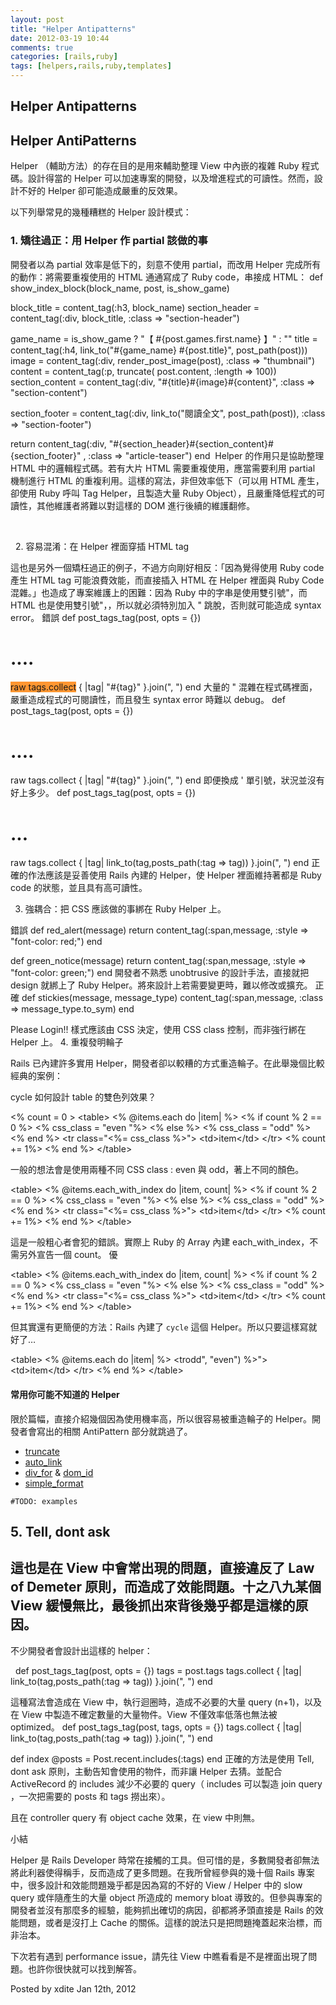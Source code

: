```yaml
---
layout: post
title: "Helper Antipatterns"
date: 2012-03-19 10:44
comments: true
categories: [rails,ruby]
tags: [helpers,rails,ruby,templates]
---
```

## Helper Antipatterns
<h2>Helper AntiPatterns</h2>
Helper （輔助方法）的存在目的是用來輔助整理 View 中內嵌的複雜 Ruby 程式碼。設計得當的 Helper 可以加速專案的開發，以及增進程式的可讀性。然而，設計不好的 Helper 卻可能造成嚴重的反效果。

以下列舉常見的幾種糟糕的 Helper 設計模式：
<h3>1. 矯往過正：用 Helper 作 partial 該做的事</h3>
開發者以為 partial 效率是低下的，刻意不使用 partial，而改用 Helper 完成所有的動作：將需要重複使用的 HTML 通通寫成了 Ruby code，串接成 HTML：
def show_index_block(block_name, post, is_show_game)

block_title = content_tag(:h3, block_name)
section_header = content_tag(:div, block_title, :class =&gt; "section-header")

game_name = is_show_game ? "【 #{post.games.first.name} 】" : ""
title = content_tag(:h4, link_to("#{game_name} #{post.title}", post_path(post)))
image = content_tag(:div, render_post_image(post), :class =&gt; "thumbnail")
content = content_tag(:p, truncate( post.content, :length =&gt; 100))
section_content = content_tag(:div, "#{title}#{image}#{content}", :class =&gt; "section-content")

section_footer = content_tag(:div, link_to("閱讀全文", post_path(post)), :class =&gt; "section-footer")

return content_tag(:div, "#{section_header}#{section_content}#{section_footer}" , :class =&gt; "article-teaser")
end
 Helper 的作用只是協助整理 HTML 中的邏輯程式碼。若有大片 HTML 需要重複使用，應當需要利用 partial 機制進行 HTML 的重複利用。這樣的寫法，非但效率低下（可以用 HTML 產生，卻使用 Ruby 呼叫 Tag Helper，且製造大量 Ruby Object），且嚴重降低程式的可讀性，其他維護者將難以對這樣的 DOM 進行後續的維護翻修。

&nbsp;

 
2. 容易混淆：在 Helper 裡面穿插 HTML tag

這也是另外一個矯枉過正的例子，不過方向剛好相反：「因為覺得使用 Ruby code 產生 HTML tag 可能浪費效能，而直接插入 HTML 在 Helper 裡面與 Ruby Code 混雜。」也造成了專案維護上的困難：因為 Ruby 中的字串是使用雙引號"，而 HTML 也是使用雙引號"，，所以就必須特別加入 \" 跳脫，否則就可能造成 syntax error。
錯誤
def post_tags_tag(post, opts = {})
# ....
<span style="background-color: #ff9632;">raw tags.collect</span> { |tag| "#{tag}" }.join(", ")
end
大量的 " 混雜在程式碼裡面，嚴重造成程式的可閱讀性，而且發生 syntax error 時難以 debug。
def post_tags_tag(post, opts = {})
# ....
<span>raw tags.collect</span> { |tag| "#{tag}" }.join(", ")
end
即便換成 ' 單引號，狀況並沒有好上多少。
def post_tags_tag(post, opts = {})
# ...
<span>raw tags.collect</span> { |tag| link_to(tag,posts_path(:tag =&gt; tag)) }.join(", ")
end
正確的作法應該是妥善使用 Rails 內建的 Helper，使 Helper 裡面維持著都是 Ruby code 的狀態，並且具有高可讀性。

3. 強耦合：把 CSS 應該做的事綁在 Ruby Helper 上。

錯誤
def red_alert(message)
return content_tag(:span,message, :style =&gt; "font-color: red;")
end

def green_notice(message)
return content_tag(:span,message, :style =&gt; "font-color: green;")
end
開發者不熟悉 unobtrusive 的設計手法，直接就把 design 就綁上了 Ruby Helper。將來設計上若需要變更時，難以修改或擴充。
正確
def stickies(message, message_type)
content_tag(:span,message, :class =&gt; message_type.to_sym)
end

<span class="alert">Please Login!! </span>
樣式應該由 CSS 決定，使用 CSS class 控制，而非強行綁在 Helper 上。
4. 重複發明輪子

Rails 已內建許多實用 Helper，開發者卻以較糟的方式重造輪子。在此舉幾個比較經典的案例：

cycle
如何設計 table 的雙色列效果？

&lt;% count = 0 &gt; &lt;table&gt; &lt;% @items.each do |item| %&gt; &lt;% if count % 2 == 0 %&gt; &lt;% css_class = "even "%&gt; &lt;% else %&gt; &lt;% css_class = "odd" %&gt; &lt;% end %&gt; &lt;tr class="&lt;%= css_class %&gt;"&gt; &lt;td&gt;item&lt;/td&gt; &lt;/tr&gt; &lt;% count += 1%&gt; &lt;% end %&gt; &lt;/table&gt;

一般的想法會是使用兩種不同 CSS class : even 與 odd，著上不同的顏色。

&lt;table&gt; &lt;% @items.each_with_index do |item, count| %&gt; &lt;% if count % 2 == 0 %&gt; &lt;% css_class = "even "%&gt; &lt;% else %&gt; &lt;% css_class = "odd" %&gt; &lt;% end %&gt; &lt;tr class="&lt;%= css_class %&gt;"&gt; &lt;td&gt;item&lt;/td&gt; &lt;/tr&gt; &lt;% count += 1%&gt; &lt;% end %&gt; &lt;/table&gt;

這是一般粗心者會犯的錯誤。實際上 Ruby 的 Array 內建 each_with_index，不需另外宣告一個 count。
優

&lt;table&gt; &lt;% @items.each_with_index do |item, count| %&gt; &lt;% if count % 2 == 0 %&gt; &lt;% css_class = "even "%&gt; &lt;% else %&gt; &lt;% css_class = "odd" %&gt; &lt;% end %&gt; &lt;tr class="&lt;%= css_class %&gt;"&gt; &lt;td&gt;item&lt;/td&gt; &lt;/tr&gt; &lt;% count += 1%&gt; &lt;% end %&gt; &lt;/table&gt;

但其實還有更簡便的方法：Rails 內建了 <code>cycle</code> 這個 Helper。所以只要這樣寫就好了…

&lt;table&gt; &lt;% @items.each do |item| %&gt; &lt;trodd", "even") %&gt;"&gt; &lt;td&gt;item&lt;/td&gt; &lt;/tr&gt; &lt;% end %&gt; &lt;/table&gt;
<h4>常用你可能不知道的 Helper</h4>
限於篇幅，直接介紹幾個因為使用機率高，所以很容易被重造輪子的 Helper。開發者會寫出的相關 AntiPattern 部分就跳過了。
<ul>
	<li><a href="http://apidock.com/rails/ActionView/Helpers/TextHelper/truncate">truncate</a></li>
	<li><a href="http://apidock.com/rails/ActionView/Helpers/TextHelper/auto_link">auto_link</a></li>
	<li><a href="http://apidock.com/rails/ActionView/Helpers/RecordTagHelper/div_for">div_for</a> &amp; <a href="http://apidock.com/rails/ActionController/RecordIdentifier/dom_id">dom_id</a></li>
	<li><a href="http://apidock.com/rails/ActionView/Helpers/TextHelper/simple_format">simple_format</a></li>
</ul>
<code>#TODO: examples</code>
<h2>5. Tell, dont ask</h2>
<h2>這也是在 View 中會常出現的問題，直接違反了 Law of Demeter 原則，而造成了效能問題。十之八九某個 View 緩慢無比，最後抓出來背後幾乎都是這樣的原因。</h2>
不少開發者會設計出這樣的 helper：

 
def post_tags_tag(post, opts = {})
tags = post.tags
tags.collect { |tag| link_to(tag,posts_path(:tag =&gt; tag)) }.join(", ")
end

這種寫法會造成在 View 中，執行迴圈時，造成不必要的大量 query (n+1)，以及在 View 中製造不確定數量的大量物件。View 不僅效率低落也無法被 optimized。
def post_tags_tag(post, tags, opts = {})
tags.collect { |tag| link_to(tag,posts_path(:tag =&gt; tag)) }.join(", ")
end

def index
@posts = Post.recent.includes(:tags)
end
正確的方法是使用 Tell, dont ask 原則，主動告知會使用的物件，而非讓 Helper 去猜。並配合 ActiveRecord 的 includes 減少不必要的 query（ includes 可以製造 join query ，一次把需要的 posts 和 tags 撈出來）。

且在 controller query 有 object cache 效果，在 view 中則無。

小結

Helper 是 Rails Developer 時常在接觸的工具。但可惜的是，多數開發者卻無法將此利器使得稱手，反而造成了更多問題。在我所曾經參與的幾十個 Rails 專案中，很多設計和效能問題幾乎都是因為寫的不好的 View / Helper 中的 slow query 或伴隨產生的大量 object 所造成的 memory bloat 導致的。但參與專案的開發者並沒有那麼多的經驗，能夠抓出確切的病因，卻都將矛頭直接是 Rails 的效能問題，或者是沒打上 Cache 的關係。這樣的說法只是把問題掩蓋起來治標，而非治本。

下次若有遇到 performance issue，請先往 View 中瞧看看是不是裡面出現了問題。也許你很快就可以找到解答。

Posted by xdite Jan 12th, 2012
